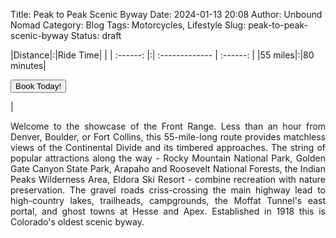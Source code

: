 Title: Peak to Peak Scenic Byway
Date: 2024-01-13 20:08
Author: Unbound Nomad
Category: Blog
Tags: Motorcycles, Lifestyle
Slug: peak-to-peak-scenic-byway
Status: draft

|Distance|:|Ride Time| |
| :------: |:| :------------- | :------: |
|55 miles|:|80 minutes|<FORM><INPUT TYPE="button" VALUE="Book Today!" onClick="parent.location='mailto:unboundnomad@unboundnomad.com?subject=Booking Request: Peak to Peak Scenic Byway'"></FORM>|
<br>
<div style="text-align: justify">Welcome to the showcase of the Front Range. Less than an hour from Denver, Boulder, or Fort Collins, this 55-mile-long route provides matchless views of the Continental Divide and its timbered approaches. The string of popular attractions along the way - Rocky Mountain National Park, Golden Gate Canyon State Park, Arapaho and Roosevelt National Forests, the Indian Peaks Wilderness Area, Eldora Ski Resort - combine recreation with nature preservation. The gravel roads criss-crossing the main highway lead to high-country lakes, trailheads, campgrounds, the Moffat Tunnel's east portal, and ghost towns at Hesse and Apex. Established in 1918 this is Colorado's oldest scenic byway.</div>